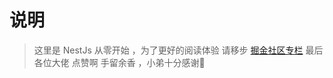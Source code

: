 # 说明
>
> 这里是 NestJs 从零开始 ，为了更好的阅读体验 请移步 <a href="https://juejin.cn/column/7179578893353877565"> 掘金社区专栏</a>
> 最后 各位大佬 点赞啊 手留余香 ，小弟十分感谢🙏